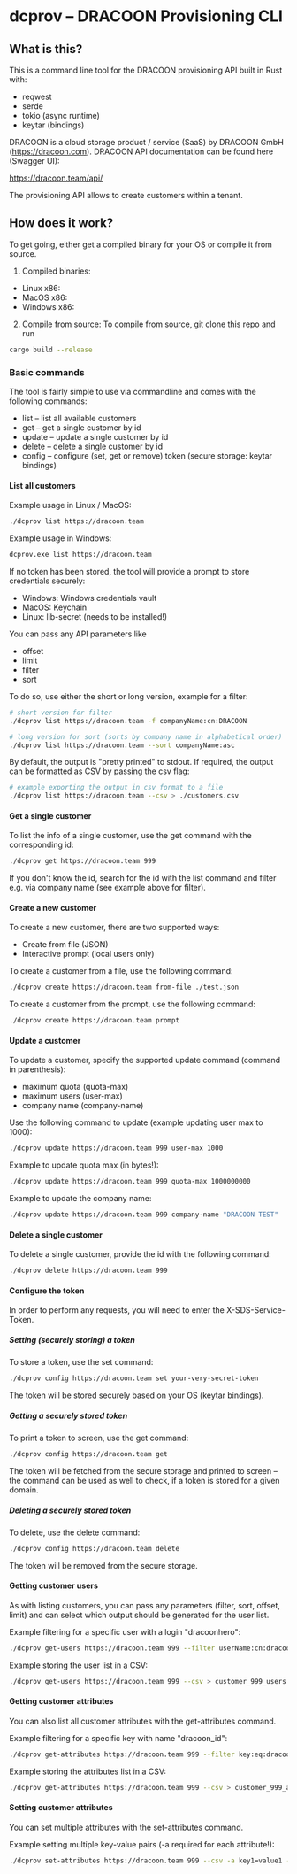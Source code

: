 

# dcprov – DRACOON Provisioning CLI

## What is this?

This is a command line tool for the DRACOON provisioning API built in Rust with: 

* reqwest
* serde
* tokio (async runtime)
* keytar (bindings)

DRACOON is a cloud storage product / service (SaaS) by DRACOON GmbH (https://dracoon.com). 
DRACOON API documentation can be found here (Swagger UI):

https://dracoon.team/api/

The provisioning API allows to create customers within a tenant. 

## How does it work?

To get going, either get a compiled binary for your OS or compile it from source.
1. Compiled binaries:
- Linux x86: 
- MacOS x86: 
- Windows x86: 

2. Compile from source:
To compile from source, git clone this repo and run

```bash
cargo build --release
```

### Basic commands

The tool is fairly simple to use via commandline and comes with the following commands:

* list – list all available customers
* get – get a single customer by id
* update – update a single customer by id
* delete – delete a single customer by id
* config – configure (set, get or remove) token (secure storage: keytar bindings)

#### List all customers

Example usage in Linux / MacOS:

```bash
./dcprov list https://dracoon.team 
```
Example usage in Windows:
```bash
dcprov.exe list https://dracoon.team 
```
If no token has been stored, the tool will provide a prompt to store credentials securely:
* Windows: Windows credentials vault
* MacOS: Keychain
* Linux: lib-secret (needs to be installed!)

You can pass any API parameters like
- offset
- limit
- filter
- sort

To do so, use either the short or long version, example for a filter:

```bash
# short version for filter 
./dcprov list https://dracoon.team -f companyName:cn:DRACOON
```

```bash
# long version for sort (sorts by company name in alphabetical order)
./dcprov list https://dracoon.team --sort companyName:asc
```
By default, the output is "pretty printed" to stdout.
If required, the output can be formatted as CSV by passing the csv flag:

```bash
# example exporting the output in csv format to a file
./dcprov list https://dracoon.team --csv > ./customers.csv
```

#### Get a single customer

To list the info of a single customer, use the get command with the corresponding id:

```bash
./dcprov get https://dracoon.team 999
```

If you don't know the id, search for the id with the list command and filter e.g. via company name (see example above for filter).

#### Create a new customer

To create a new customer, there are two supported ways:
- Create from file (JSON)
- Interactive prompt (local users only)

To create a customer from a file, use the following command:

```bash
./dcprov create https://dracoon.team from-file ./test.json
```

To create a customer from the prompt, use the following command:

```bash
./dcprov create https://dracoon.team prompt
```

#### Update a customer

To update a customer, specify the supported update command (command in parenthesis):
- maximum quota (quota-max)
- maximum users (user-max)
- company name (company-name)

Use the following command to update (example updating user max to 1000):

```bash
./dcprov update https://dracoon.team 999 user-max 1000
```

Example to update quota max (in bytes!):
```bash
./dcprov update https://dracoon.team 999 quota-max 1000000000
```

Example to update the company name:

```bash
./dcprov update https://dracoon.team 999 company-name "DRACOON TEST"
```

#### Delete a single customer

To delete a single customer, provide the id with the following command:

```bash
./dcprov delete https://dracoon.team 999 
```

#### Configure the token 

In order to perform any requests, you will need to enter the X-SDS-Service-Token. 

##### Setting (securely storing) a token
To store a token, use the set command:

```bash
./dcprov config https://dracoon.team set your-very-secret-token
```
The token will be stored securely based on your OS (keytar bindings).

##### Getting a securely stored token
To print a token to screen, use the get command:

```bash
./dcprov config https://dracoon.team get
```
The token will be fetched from the secure storage and printed to screen – the command can be used as well to check, if a token is stored for a given domain.

##### Deleting a securely stored token
To delete, use the delete command:

```bash
./dcprov config https://dracoon.team delete
```
The token will be removed from the secure storage.


#### Getting customer users 

As with listing customers, you can pass any parameters (filter, sort, offset, limit) and can select which output should be 
generated for the user list.

Example filtering for a specific user with a login "dracoonhero":

```bash
./dcprov get-users https://dracoon.team 999 --filter userName:cn:dracoonhero
```

Example storing the user list in a CSV:
```bash
./dcprov get-users https://dracoon.team 999 --csv > customer_999_users.csv
```

#### Getting customer attributes

You can also list all customer attributes with the get-attributes command.

Example filtering for a specific key with name "dracoon_id":

```bash
./dcprov get-attributes https://dracoon.team 999 --filter key:eq:dracoon_id
```

Example storing the attributes list in a CSV:
```bash
./dcprov get-attributes https://dracoon.team 999 --csv > customer_999_attribs.csv
```

#### Setting customer attributes

You can set multiple attributes with the set-attributes command.

Example setting multiple key-value pairs (-a required for each attribute!):

```bash
./dcprov set-attributes https://dracoon.team 999 --csv -a key1=value1 -a key2=value2 -a key3=value3
```


